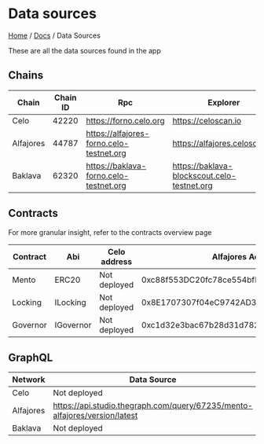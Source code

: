 # Data sources

[Home](../../README.md) / [Docs](../index.md) / Data Sources

These are all the data sources found in the app

## Chains

| Chain | Chain ID | Rpc | Explorer | Api url |
| --- | --- | --- | --- | --- |
| Celo | 42220 | https://forno.celo.org | https://celoscan.io | https://api.celoscan.io/api |
| Alfajores | 44787 | https://alfajores-forno.celo-testnet.org | https://alfajores.celoscan.io | https://api-alfajores.celoscan.io/api | 
| Baklava | 62320 | https://baklava-forno.celo-testnet.org | https://baklava-blockscout.celo-testnet.org

## Contracts

For more granular insight, refer to the contracts overview page

| Contract | Abi | Celo address | Alfajores Address | Baklava Address |
| --- | --- | --- | --- | --- |
| Mento | ERC20 |  Not deployed | 0xc88f553DC20fc78ce554bfF97C2F4a4E5BDB0134 | Not deployed |
| Locking | ILocking | Not deployed | 0x8E1707307f04eC9742AD3d8e6D88AE5F506F83cA | Not deployed |
| Governor | IGovernor | Not deployed | 0xc1d32e3bac67b28d31d7828c8ff160e44c37be1c | Not deployed |

## GraphQL

| Network | Data Source |
| --- | --- | 
| Celo | Not deployed |
| Alfajores | https://api.studio.thegraph.com/query/67235/mento-alfajores/version/latest |
| Baklava | Not deployed |
